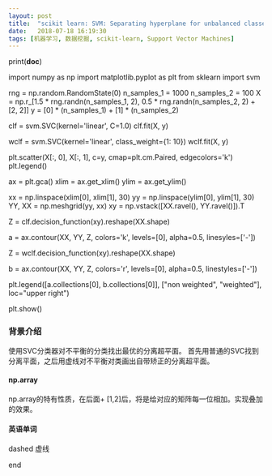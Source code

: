 ```yaml
---
layout: post
title:  "scikit learn: SVM: Separating hyperplane for unbalanced classes"
date:   2018-07-18 16:19:30
tags: [机器学习, 数据挖掘, scikit-learn, Support Vector Machines]
---
```


print(__doc__)

import numpy as np
import matplotlib.pyplot as plt
from sklearn import svm

rng = np.random.RandomState(0)
n_samples_1 = 1000
n_samples_2 = 100
X = np.r_[1.5 * rng.randn(n_samples_1, 2), 0.5 * rng.randn(n_samples_2, 2) + [2, 2]]
y = [0] * (n_samples_1) + [1] * (n_samples_2)

clf = svm.SVC(kernel='linear', C=1.0)
clf.fit(X, y)

wclf = svm.SVC(kernel='linear', class_weight={1: 10})
wclf.fit(X, y)

plt.scatter(X[:, 0], X[:, 1], c=y, cmap=plt.cm.Paired, edgecolors='k')
plt.legend()

ax = plt.gca()
xlim = ax.get_xlim()
ylim = ax.get_ylim()

xx = np.linspace(xlim[0], xlim[1], 30)
yy = np.linspace(ylim[0], ylim[1], 30)
YY, XX = np.meshgrid(yy, xx)
xy = np.vstack([XX.ravel(), YY.ravel()]).T

Z = clf.decision_function(xy).reshape(XX.shape)

a = ax.contour(XX, YY, Z, colors='k', levels=[0], alpha=0.5, linesyles=['-'])

Z = wclf.decision_function(xy).reshape(XX.shape)

b = ax.contour(XX, YY, Z, colors='r', levels=[0], alpha=0.5, linestyles=['-'])

plt.legend([a.collections[0], b.collections[0]], ["non weighted", "weighted"], loc="upper right")

plt.show()

### 背景介绍
使用SVC分类器对不平衡的分类找出最优的分离超平面。
首先用普通的SVC找到分离平面，之后用虚线对不平衡对类画出自带矫正的分离超平面。

#### np.array
np.array的特有性质，在后面+ [1,2]后，将是给对应的矩阵每一位相加。实现叠加的效果。

#### 英语单词
dashed 虚线








end
